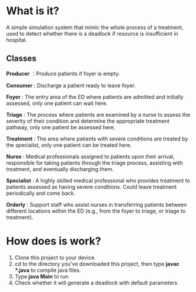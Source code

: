 # What is it?
A simple simulation system that mimic the whole process of a treatment, used to detect whether there is a deadlock if resource is insufficient in hospital.
## Classes
**Producer** ：Produce patients if foyer is empty.

**Consumer** : Discharge a patient ready to leave foyer.

**Foyer** : The entry area of the ED where patients are admitted and initially assessed, only one patient can wait here.

**Triage** : The process where patients are examined by a nurse to assess the severity of their condition and determine the appropriate treatment pathway, only one patient be assessed here.

**Treatment** : The area where patients with severe conditions are treated by the specialist, only one patient can be treated here.

**Nurse** : Medical professionals assigned to patients upon their arrival, responsible for taking patients through the triage process, assisting with treatment, and eventually discharging them.

**Specialist** : A highly skilled medical professional who provides treatment to patients assessed as having severe conditions. Could leave treatment periodically and come back.

**Orderly** : Support staff who assist nurses in transferring patients between different locations within the ED (e.g., from the foyer to triage, or triage to treatment).
# How does is work?
1. Clone this project to your device.
2. cd to the directory you've downloaded this project, then type __javac *.java__ to compile java files.
3. Type __java Main__ to run
4. Check whether it will generate a deadlock with default parameters
